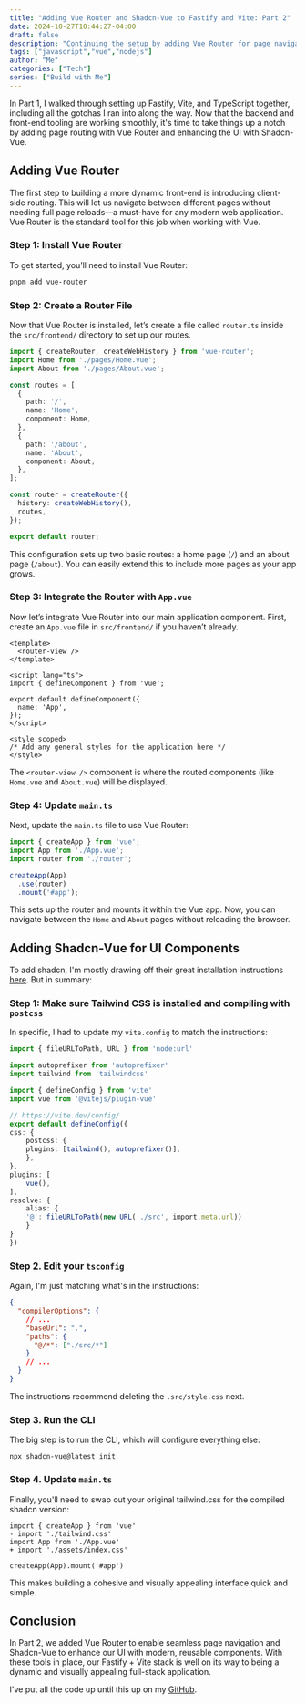 ```yaml
---
title: "Adding Vue Router and Shadcn-Vue to Fastify and Vite: Part 2"
date: 2024-10-27T10:44:27-04:00
draft: false
description: "Continuing the setup by adding Vue Router for page navigation and integrating Shadcn-Vue for building modern UIs."
tags: ["javascript","vue","nodejs"]
author: "Me"
categories: ["Tech"]
series: ["Build with Me"]
---
```


In Part 1, I walked through setting up Fastify, Vite, and TypeScript together, including all the gotchas I ran into along the way. Now that the backend and front-end tooling are working smoothly, it's time to take things up a notch by adding page routing with Vue Router and enhancing the UI with Shadcn-Vue.

## Adding Vue Router

The first step to building a more dynamic front-end is introducing client-side routing. This will let us navigate between different pages without needing full page reloads—a must-have for any modern web application. Vue Router is the standard tool for this job when working with Vue.

### Step 1: Install Vue Router
To get started, you’ll need to install Vue Router:

```bash
pnpm add vue-router
```

### Step 2: Create a Router File
Now that Vue Router is installed, let’s create a file called `router.ts` inside the `src/frontend/` directory to set up our routes.

```typescript
import { createRouter, createWebHistory } from 'vue-router';
import Home from './pages/Home.vue';
import About from './pages/About.vue';

const routes = [
  {
    path: '/',
    name: 'Home',
    component: Home,
  },
  {
    path: '/about',
    name: 'About',
    component: About,
  },
];

const router = createRouter({
  history: createWebHistory(),
  routes,
});

export default router;
```

This configuration sets up two basic routes: a home page (`/`) and an about page (`/about`). You can easily extend this to include more pages as your app grows.

### Step 3: Integrate the Router with `App.vue`
Now let’s integrate Vue Router into our main application component. First, create an `App.vue` file in `src/frontend/` if you haven’t already.

```vue
<template>
  <router-view />
</template>

<script lang="ts">
import { defineComponent } from 'vue';

export default defineComponent({
  name: 'App',
});
</script>

<style scoped>
/* Add any general styles for the application here */
</style>
```

The `<router-view />` component is where the routed components (like `Home.vue` and `About.vue`) will be displayed.

### Step 4: Update `main.ts`
Next, update the `main.ts` file to use Vue Router:

```typescript
import { createApp } from 'vue';
import App from './App.vue';
import router from './router';

createApp(App)
  .use(router)
  .mount('#app');
```

This sets up the router and mounts it within the Vue app. Now, you can navigate between the `Home` and `About` pages without reloading the browser.

## Adding Shadcn-Vue for UI Components

To add shadcn, I'm mostly drawing off their great installation instructions [here](https://www.shadcn-vue.com/docs/installation/vite.html). But in summary:

### Step 1: Make sure Tailwind CSS is installed and compiling with `postcss`

In specific, I had to update my `vite.config` to match the instructions:

```typescript
import { fileURLToPath, URL } from 'node:url'

import autoprefixer from 'autoprefixer'
import tailwind from 'tailwindcss'

import { defineConfig } from 'vite'
import vue from '@vitejs/plugin-vue'

// https://vite.dev/config/
export default defineConfig({
css: {
    postcss: {
    plugins: [tailwind(), autoprefixer()],
    },
},
plugins: [
    vue(),
],
resolve: {
    alias: {
    '@': fileURLToPath(new URL('./src', import.meta.url))
    }
}
})
```
### Step 2. Edit your `tsconfig`

Again, I'm just matching what's in the instructions:

```json
{
  "compilerOptions": {
    // ...
    "baseUrl": ".",
    "paths": {
      "@/*": ["./src/*"]
    }
    // ...
  }
}
```
The instructions recommend deleting the `.src/style.css` next. 

### Step 3. Run the CLI

The big step is to run the CLI, which will configure everything else:

    npx shadcn-vue@latest init

### Step 4. Update `main.ts`

Finally, you'll need to swap out your original tailwind.css for the compiled shadcn version:

```typesccript
import { createApp } from 'vue'
- import './tailwind.css'
import App from './App.vue'
+ import './assets/index.css'

createApp(App).mount('#app')
```

This makes building a cohesive and visually appealing interface quick and simple.

## Conclusion
In Part 2, we added Vue Router to enable seamless page navigation and Shadcn-Vue to enhance our UI with modern, reusable components. With these tools in place, our Fastify + Vite stack is well on its way to being a dynamic and visually appealing full-stack application.

I've put all the code up until this up on my [GitHub](https://github.com/jgennari/fastify-vite-ts).